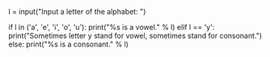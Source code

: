 l = input("Input a letter of the alphabet: ")

if l in ('a', 'e', 'i', 'o', 'u'):
	print("%s is a vowel." % l)
elif l == 'y':
	print("Sometimes letter y stand for vowel, sometimes stand for consonant.")
else:
	print("%s is a consonant." % l) 
	
